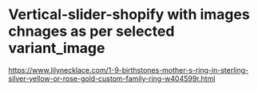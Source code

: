 # Vertical-slider-shopify with  images chnages as per selected variant_image



https://www.lilynecklace.com/1-9-birthstones-mother-s-ring-in-sterling-silver-yellow-or-rose-gold-custom-family-ring-w404599r.html
